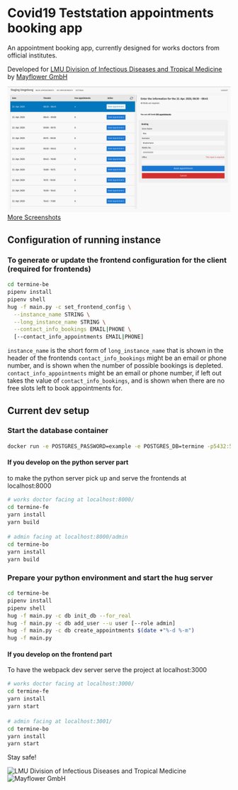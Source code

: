 # Covid19 Teststation appointments booking app

An appointment booking app, currently designed for works doctors from official institutes.

Developed for [LMU Division of Infectious Diseases and Tropical Medicine](http://www.klinikum.uni-muenchen.de/Abteilung-fuer-Infektions-und-Tropenmedizin/en/index.html) by	[Mayflower GmbH](https://mayflower.de)


<img src=".github/show/booking-app-1.png"/>
<a href="screenshots.md">More Screenshots</a>

## Configuration of running instance

### To generate or update the frontend configuration for the client (required for frontends)
```bash
cd termine-be
pipenv install
pipenv shell
hug -f main.py -c set_frontend_config \
  --instance_name STRING \
  --long_instance_name STRING \
  --contact_info_bookings EMAIL|PHONE \
  [--contact_info_appointments EMAIL|PHONE]
```
`instance_name`         is the short form of
`long_instance_name`    that is shown in the header of the frontends
`contact_info_bookings` might be an email or phone number, and is shown when the number of possible bookings is depleted.
`contact_info_appointments` might be an email or phone number,
                            if left out takes the value of `contact_info_bookings`,
                            and is shown when there are no free slots left to book appointments for.


## Current dev setup

### Start the database container
```bash
docker run -e POSTGRES_PASSWORD=example -e POSTGRES_DB=termine -p5432:5432 postgres:11
```
#### If you develop on the python server part
to make the python server pick up and serve the frontends at localhost:8000
```bash
# works doctor facing at localhost:8000/
cd termine-fe
yarn install
yarn build

# admin facing at localhost:8000/admin
cd termine-bo
yarn install
yarn build
```

### Prepare your python environment and start the hug server
```bash
cd termine-be
pipenv install
pipenv shell
hug -f main.py -c db init_db --for_real
hug -f main.py -c db add_user --u user [--role admin]
hug -f main.py -c db create_appointments $(date +"%-d %-m")
hug -f main.py
```

#### If you develop on the frontend part
To have the webpack dev server serve the project at localhost:3000
```bash
# works doctor facing at localhost:3000/
cd termine-fe
yarn install
yarn start

# admin facing at localhost:3001/
cd termine-bo
yarn install
yarn start

```

Stay safe!

![LMU Division of Infectious Diseases and Tropical Medicine](https://github.com/Public-Health-Informatics-Munich/covid19-teststation-termine/raw/master/Logo-LMU-Abteilung-Infektions-und-Tropenmedizin.png)
![Mayflower GmbH](https://mayflower.de/wp-content/uploads/2014/04/Mayflower-Logo-440.png)
